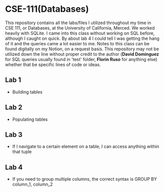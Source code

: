 # CSE-111(Databases)
This repository contains all the labs/files I utilized throughout my time in CSE 111, or Databases, at the University of California, Merced. We worked heavily with SQLite. I came into this class without working on SQL before, although I caught on quick. By about lab 4 I could tell I was getting the hang of it and the queries came a lot easier to me. Notes to this class can be found digitally on my Notion, on a request basis. This repository may not be utilized down the line without proper credit to the author (**David Dominguez** for SQL queries usually found in 'test' folder, **Florin Ruso** for anything else) whether that be specific lines of code or ideas.

## Lab 1 
- Building tables

## Lab 2 
- Populating tables

## Lab 3 
- If I navigate to a certain element on a table, I can access anything within that tuple

## Lab 4
- If you need to group multiple columns, the correct syntax is GROUP BY column_1, column_2